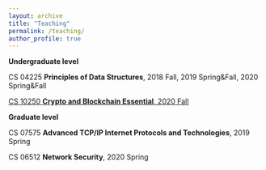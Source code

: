 ```yaml
---
layout: archive
title: "Teaching"
permalink: /teaching/
author_profile: true
---
```



**Undergraduate level**

<p>CS 04225 <b>Principles of Data Structures</b>, 2018 Fall, 2019 Spring&Fall, 2020 Spring&Fall</p>

[<p>CS 10250 <b>Crypto and Blockchain Essential</b>, 2020 Fall</p>](https://github.com/chenxiq1986/chenxiq1986.github.io/blob/master/_pages/CS10250.md)

**Graduate level**

<p>CS 07575 <b>Advanced TCP/IP Internet Protocols and Technologies</b>, 2019 Spring</p>

<p>CS 06512 <b>Network Security</b>, 2020 Spring</p>


